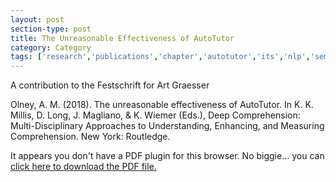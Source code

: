 ```yaml
---
layout: post
section-type: post
title: The Unreasonable Effectiveness of AutoTutor
category: Category
tags: ['research','publications','chapter','autotutor','its','nlp','semantics','discourse','education-research']
---
```

A contribution to the Festschrift for Art Graesser

Olney, A. M. (2018). The unreasonable effectiveness of AutoTutor. In K. K. Millis, D. Long, J. Magliano, & K. Wiemer (Eds.), Deep Comprehension: Multi-Disciplinary Approaches to Understanding, Enhancing, and Measuring Comprehension. New York: Routledge.

<object data="https://blogs.memphis.edu/aolney/files/2019/10/unreasonable-autotutor-authorversion-final.pdf" type="application/pdf" width="100%" height="600px">
 
  <p>It appears you don't have a PDF plugin for this browser.
  No biggie... you can <a href="https://blogs.memphis.edu/aolney/files/2019/10/unreasonable-autotutor-authorversion-final.pdf">click here to
  download the PDF file.</a></p>
  
</object>
